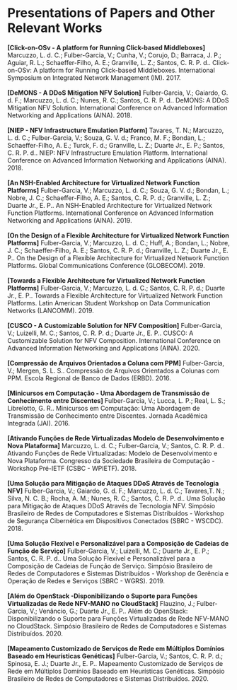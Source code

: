 # Presentations of Papers and Other Relevant Works

<b>[Click-on-OSv - A platform for Running Click-based Middleboxes]</b> Marcuzzo, L. d. C.; Fulber-Garcia, V.; Cunha, V.; Corujo, D.; Barraca, J. P.; Aguiar, R. L.; Schaeffer-Filho, A. E.; Granville, L. Z.; Santos, C. R. P. d.. Click-on-OSv: A platform for Running Click-based Middleboxes. International Symposium on Integrated Network Management (IM). 2017.
<br/><br>
<b>[DeMONS - A DDoS Mitigation NFV Solution]</b> Fulber-Garcia, V.; Gaiardo, G. d. F.; Marcuzzo, L. d. C.; Nunes, R. C.; Santos, C. R. P. d.. DeMONS: A DDoS Mitigation NFV Solution. International Conference on Advanced Information Networking and Applications (AINA). 2018.
<br/><br>
<b>[NIEP - NFV Infrastructure Emulation Platform]</b> Tavares, T. N.; Marcuzzo, L. d. C.; Fulber-Garcia, V.; Souza, G. V. d.; Franco, M. F.; Bondan, L.; Schaeffer-Filho, A. E.; Turck, F. d.; Granville, L. Z.; Duarte Jr., E. P.; Santos, C. R. P. d.. NIEP: NFV Infrastructure Emulation Platform. International Conference on Advanced Information Networking and Applications (AINA). 2018.
<br/><br>
<b>[An NSH-Enabled Architecture for Virtualized Network Function Platforms]</b> Fulber-Garcia, V.; Marcuzzo, L. d. C.; Souza, G. V. d.; Bondan, L.; Nobre, J. C.; Schaeffer-Filho, A. E.; Santos, C. R. P. d.; Granville, L. Z.; Duarte Jr., E. P.. An NSH-Enabled Architecture for Virtualized Network Function Platforms. International Conference on Advanced Information Networking and Applications (AINA). 2019.
<br/><br>
<b>[On the Design of a Flexible Architecture for Virtualized Network Function Platforms]</b> Fulber-Garcia, V.; Marcuzzo, L. d. C.; Huff, A.; Bondan, L.; Nobre, J. C.; Schaeffer-Filho, A. E.; Santos, C. R. P. d.; Granville, L. Z.; Duarte Jr., E. P.. On the Design of a Flexible Architecture for Virtualized Network Function Platforms. Global Communications Conference (GLOBECOM). 2019.
<br/><br>
<b>[Towards a Flexible Architecture for Virtualized Network Function Platforms]</b> Fulber-Garcia, V.; Marcuzzo, L. d. C.; Santos, C. R. P. d.; Duarte Jr., E. P.. Towards a Flexible Architecture for Virtualized Network Function Platforms. Latin American Student Workshop on Data Communication Networks (LANCOMM). 2019.
<br/><br>
<b>[CUSCO - A Customizable Solution for NFV Composition]</b> Fulber-Garcia, V.; Luizelli, M. C.; Santos, C. R. P. d.; Duarte Jr., E. P.. CUSCO: A Customizable Solution for NFV Composition. International Conference on Advanced Information Networking and Applications (AINA). 2020.
<br/><br>
<b>[Compressão de Arquivos Orientados a Coluna com PPM]</b> Fulber-Garcia, V.; Mergen, S. L. S.. Compressão de Arquivos Orientados a Colunas com PPM. Escola Regional de Banco de Dados (ERBD). 2016.
<br/><br>
<b>[Minicursos em Computação - Uma Abordagem de Transmissão de Conhecimento entre Discentes]</b> Fulber-Garcia, V.; Lucca, L. P.; Real, L. S.; Librelotto, G. R.. Minicursos em Computação: Uma Abordagem de Transmissão de Conhecimento entre Discentes. Jornada Acadêmica Integrada (JAI). 2016.
<br/><br>
<b>[Ativando Funções de Rede Virtualizadas Modelo de Desenvolvimento e Nova Plataforma]</b> Marcuzzo, L. d. C.; Fulber-Garcia, V.; Santos, C. R. P. d.. Ativando Funções de Rede Virtualizadas: Modelo de Desenvolvimento e Nova Plataforma. Congresso da Sociedade Brasileira de Computação - Workshop Pré-IETF (CSBC - WPIETF). 2018.
<br/><br>
<b>[Uma Solução para Mitigação de Ataques DDoS Através de Tecnologia NFV]</b> Fulber-Garcia, V.; Gaiardo, G. d. F.; Marcuzzo, L. d. C.; Tavares,T. N.; Silva, N. C. B.; Rocha, A. M.; Nunes, R. C.; Santos, C. R. P. d.. Uma Solução para Mitigação de Ataques DDoS Através de Tecnologia NFV. Simpósio Brasileiro de Redes de Computadores e Sistemas Distribuídos - Workshop de Segurança Cibernética em Dispositivos Conectados (SBRC - WSCDC). 2018.
<br/><br>
<b>[Uma Solução Flexível e Personalizável para a Composição de Cadeias de Função de Serviço]</b> Fulber-Garcia, V.; Luizelli, M. C.; Duarte Jr., E. P.; Santos, C. R. P. d.. Uma Solução Flexível e Personalizável para a Composição de Cadeias de Função de Serviço. Simpósio Brasileiro de Redes de Computadores e Sistemas Distribuídos - Workshop de Gerência e Operação de Redes e Serviços (SBRC - WGRS). 2019.
<br><br>
<b>[Além do OpenStack -Disponibilizando o Suporte para Funções Virtualizadas de Rede NFV-MANO no CloudStack]</b> Flauzino, J.; Fulber-Garcia, V.; Venâncio, G.; Duarte Jr., E. P.. Além do OpenStack: Disponibilizando o Suporte para Funções Virtualizadas de Rede NFV-MANO no CloudStack. Simpósio Brasileiro de Redes de Computadores e Sistemas Distribuídos. 2020.
<br><br>
<b>[Mapeamento Customizado de Serviços de Rede em Múltiplos Domínios Baseado em Heurísticas Genéticas]</b> Fulber-Garcia, V.; Santos, C. R. P. d.; Spinosa, E. J.; Duarte Jr., E. P.. Mapeamento Customizado de Serviços de Rede em Múltiplos Domínios Baseado em Heurísticas Genéticas. Simpósio Brasileiro de Redes de Computadores e Sistemas Distribuídos. 2020.